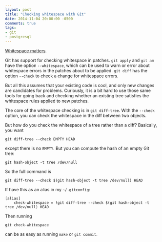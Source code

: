 ```yaml
---
layout: post
title: "Checking whitespace with Git"
date: 2014-11-04 20:00:00 -0500
comments: true
tags:
- git
- postgresql
---
```

[Whitespace matters](http://blog.codinghorror.com/whitespace-the-silent-killer/).

Git has support for checking whitespace in patches.  `git apply` and `git am` have the option `--whitespace`, which can be used to warn or error about whitespace errors in the patches about to be applied. `git diff` has the option `--check` to check a change for whitespace errors.

But all this assumes that your existing code is cool, and only new changes are candidates for problems.  Curiously, it is a bit hard to use those same tools for going back and checking whether an existing tree satisfies the whitespace rules applied to new patches.

The core of the whitespace checking is in `git diff-tree`.  With the `--check` option, you can check the whitespace in the diff between two objects.

But how do you check the whitespace of a tree rather than a diff?  Basically, you want

    git diff-tree --check EMPTY HEAD

except there is no `EMPTY`.  But you can compute the hash of an empty Git tree:

    git hash-object -t tree /dev/null

So the full command is

    git diff-tree --check $(git hash-object -t tree /dev/null) HEAD

If have this as an alias in my `~/.gitconfig`:

    [alias]
        check-whitespace = !git diff-tree --check $(git hash-object -t tree /dev/null) HEAD

Then running

    git check-whitespace

can be as easy as running `make` or `git commit`.
